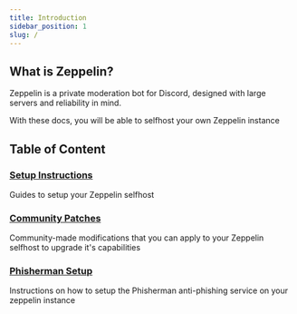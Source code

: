 ```yaml
---
title: Introduction
sidebar_position: 1
slug: /
---
```


## What is Zeppelin?

Zeppelin is a private moderation bot for Discord, designed with large servers and reliability in mind.

With these docs, you will be able to selfhost your own Zeppelin instance

## Table of Content

### **[Setup Instructions](./setup/intro.md)**

Guides to setup your Zeppelin selfhost

### **[Community Patches](./patch/intro.md)**

Community-made modifications that you can apply to your Zeppelin selfhost to upgrade it's capabilities

### **[Phisherman Setup](./services/phisherman.md)**

Instructions on how to setup the Phisherman anti-phishing service on your zeppelin instance
